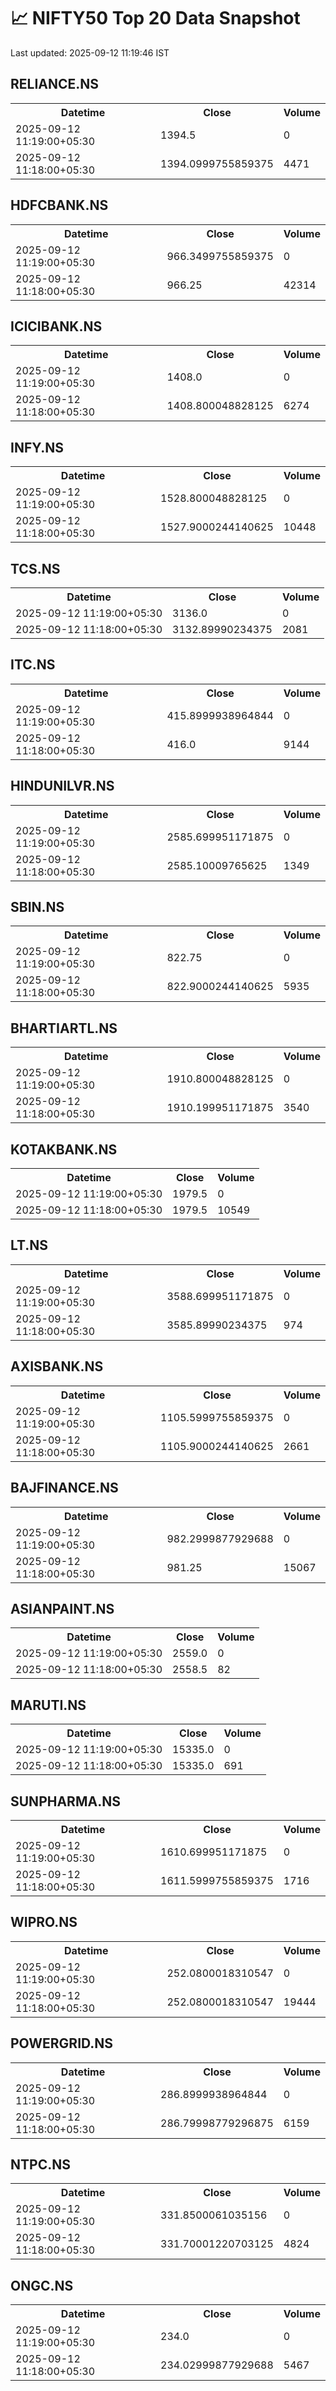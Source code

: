 # 📈 NIFTY50 Top 20 Data Snapshot

Last updated: 2025-09-12 11:19:46 IST

## RELIANCE.NS

<table>
  <tr><th>Datetime</th><th>Close</th><th>Volume</th></tr>
  <tr><td>2025-09-12 11:19:00+05:30</td><td>1394.5</td><td>0</td></tr>
  <tr><td>2025-09-12 11:18:00+05:30</td><td>1394.0999755859375</td><td>4471</td></tr>
</table>

## HDFCBANK.NS

<table>
  <tr><th>Datetime</th><th>Close</th><th>Volume</th></tr>
  <tr><td>2025-09-12 11:19:00+05:30</td><td>966.3499755859375</td><td>0</td></tr>
  <tr><td>2025-09-12 11:18:00+05:30</td><td>966.25</td><td>42314</td></tr>
</table>

## ICICIBANK.NS

<table>
  <tr><th>Datetime</th><th>Close</th><th>Volume</th></tr>
  <tr><td>2025-09-12 11:19:00+05:30</td><td>1408.0</td><td>0</td></tr>
  <tr><td>2025-09-12 11:18:00+05:30</td><td>1408.800048828125</td><td>6274</td></tr>
</table>

## INFY.NS

<table>
  <tr><th>Datetime</th><th>Close</th><th>Volume</th></tr>
  <tr><td>2025-09-12 11:19:00+05:30</td><td>1528.800048828125</td><td>0</td></tr>
  <tr><td>2025-09-12 11:18:00+05:30</td><td>1527.9000244140625</td><td>10448</td></tr>
</table>

## TCS.NS

<table>
  <tr><th>Datetime</th><th>Close</th><th>Volume</th></tr>
  <tr><td>2025-09-12 11:19:00+05:30</td><td>3136.0</td><td>0</td></tr>
  <tr><td>2025-09-12 11:18:00+05:30</td><td>3132.89990234375</td><td>2081</td></tr>
</table>

## ITC.NS

<table>
  <tr><th>Datetime</th><th>Close</th><th>Volume</th></tr>
  <tr><td>2025-09-12 11:19:00+05:30</td><td>415.8999938964844</td><td>0</td></tr>
  <tr><td>2025-09-12 11:18:00+05:30</td><td>416.0</td><td>9144</td></tr>
</table>

## HINDUNILVR.NS

<table>
  <tr><th>Datetime</th><th>Close</th><th>Volume</th></tr>
  <tr><td>2025-09-12 11:19:00+05:30</td><td>2585.699951171875</td><td>0</td></tr>
  <tr><td>2025-09-12 11:18:00+05:30</td><td>2585.10009765625</td><td>1349</td></tr>
</table>

## SBIN.NS

<table>
  <tr><th>Datetime</th><th>Close</th><th>Volume</th></tr>
  <tr><td>2025-09-12 11:19:00+05:30</td><td>822.75</td><td>0</td></tr>
  <tr><td>2025-09-12 11:18:00+05:30</td><td>822.9000244140625</td><td>5935</td></tr>
</table>

## BHARTIARTL.NS

<table>
  <tr><th>Datetime</th><th>Close</th><th>Volume</th></tr>
  <tr><td>2025-09-12 11:19:00+05:30</td><td>1910.800048828125</td><td>0</td></tr>
  <tr><td>2025-09-12 11:18:00+05:30</td><td>1910.199951171875</td><td>3540</td></tr>
</table>

## KOTAKBANK.NS

<table>
  <tr><th>Datetime</th><th>Close</th><th>Volume</th></tr>
  <tr><td>2025-09-12 11:19:00+05:30</td><td>1979.5</td><td>0</td></tr>
  <tr><td>2025-09-12 11:18:00+05:30</td><td>1979.5</td><td>10549</td></tr>
</table>

## LT.NS

<table>
  <tr><th>Datetime</th><th>Close</th><th>Volume</th></tr>
  <tr><td>2025-09-12 11:19:00+05:30</td><td>3588.699951171875</td><td>0</td></tr>
  <tr><td>2025-09-12 11:18:00+05:30</td><td>3585.89990234375</td><td>974</td></tr>
</table>

## AXISBANK.NS

<table>
  <tr><th>Datetime</th><th>Close</th><th>Volume</th></tr>
  <tr><td>2025-09-12 11:19:00+05:30</td><td>1105.5999755859375</td><td>0</td></tr>
  <tr><td>2025-09-12 11:18:00+05:30</td><td>1105.9000244140625</td><td>2661</td></tr>
</table>

## BAJFINANCE.NS

<table>
  <tr><th>Datetime</th><th>Close</th><th>Volume</th></tr>
  <tr><td>2025-09-12 11:19:00+05:30</td><td>982.2999877929688</td><td>0</td></tr>
  <tr><td>2025-09-12 11:18:00+05:30</td><td>981.25</td><td>15067</td></tr>
</table>

## ASIANPAINT.NS

<table>
  <tr><th>Datetime</th><th>Close</th><th>Volume</th></tr>
  <tr><td>2025-09-12 11:19:00+05:30</td><td>2559.0</td><td>0</td></tr>
  <tr><td>2025-09-12 11:18:00+05:30</td><td>2558.5</td><td>82</td></tr>
</table>

## MARUTI.NS

<table>
  <tr><th>Datetime</th><th>Close</th><th>Volume</th></tr>
  <tr><td>2025-09-12 11:19:00+05:30</td><td>15335.0</td><td>0</td></tr>
  <tr><td>2025-09-12 11:18:00+05:30</td><td>15335.0</td><td>691</td></tr>
</table>

## SUNPHARMA.NS

<table>
  <tr><th>Datetime</th><th>Close</th><th>Volume</th></tr>
  <tr><td>2025-09-12 11:19:00+05:30</td><td>1610.699951171875</td><td>0</td></tr>
  <tr><td>2025-09-12 11:18:00+05:30</td><td>1611.5999755859375</td><td>1716</td></tr>
</table>

## WIPRO.NS

<table>
  <tr><th>Datetime</th><th>Close</th><th>Volume</th></tr>
  <tr><td>2025-09-12 11:19:00+05:30</td><td>252.0800018310547</td><td>0</td></tr>
  <tr><td>2025-09-12 11:18:00+05:30</td><td>252.0800018310547</td><td>19444</td></tr>
</table>

## POWERGRID.NS

<table>
  <tr><th>Datetime</th><th>Close</th><th>Volume</th></tr>
  <tr><td>2025-09-12 11:19:00+05:30</td><td>286.8999938964844</td><td>0</td></tr>
  <tr><td>2025-09-12 11:18:00+05:30</td><td>286.79998779296875</td><td>6159</td></tr>
</table>

## NTPC.NS

<table>
  <tr><th>Datetime</th><th>Close</th><th>Volume</th></tr>
  <tr><td>2025-09-12 11:19:00+05:30</td><td>331.8500061035156</td><td>0</td></tr>
  <tr><td>2025-09-12 11:18:00+05:30</td><td>331.70001220703125</td><td>4824</td></tr>
</table>

## ONGC.NS

<table>
  <tr><th>Datetime</th><th>Close</th><th>Volume</th></tr>
  <tr><td>2025-09-12 11:19:00+05:30</td><td>234.0</td><td>0</td></tr>
  <tr><td>2025-09-12 11:18:00+05:30</td><td>234.02999877929688</td><td>5467</td></tr>
</table>

